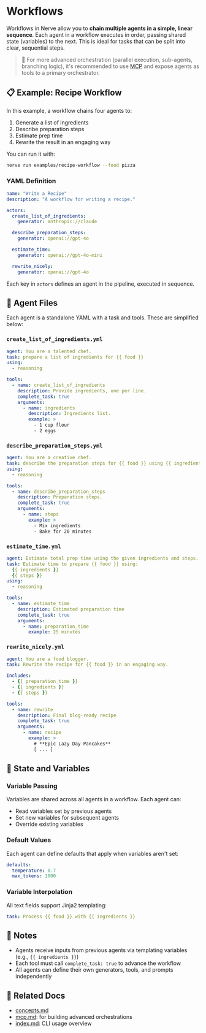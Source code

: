 # Workflows

Workflows in Nerve allow you to **chain multiple agents in a simple, linear sequence**. Each agent in a workflow executes in order, passing shared state (variables) to the next. This is ideal for tasks that can be split into clear, sequential steps.

> 📌 For more advanced orchestration (parallel execution, sub-agents, branching logic), it's recommended to use [MCP](mcp.md) and expose agents as tools to a primary orchestrator.

## 📋 Example: Recipe Workflow

In this example, a workflow chains four agents to:
1. Generate a list of ingredients
2. Describe preparation steps
3. Estimate prep time
4. Rewrite the result in an engaging way

You can run it with:
```bash
nerve run examples/recipe-workflow --food pizza
```

### YAML Definition
```yaml
name: "Write a Recipe"
description: "A workflow for writing a recipe."

actors:
  create_list_of_ingredients:
    generator: anthropic://claude

  describe_preparation_steps:
    generator: openai://gpt-4o

  estimate_time:
    generator: openai://gpt-4o-mini

  rewrite_nicely:
    generator: openai://gpt-4o
```
Each key in `actors` defines an agent in the pipeline, executed in sequence.

## 🧠 Agent Files
Each agent is a standalone YAML with a task and tools. These are simplified below:

### `create_list_of_ingredients.yml`
```yaml
agent: You are a talented chef.
task: prepare a list of ingredients for {{ food }}
using:
  - reasoning

tools:
  - name: create_list_of_ingredients
    description: Provide ingredients, one per line.
    complete_task: true
    arguments:
      - name: ingredients
        description: Ingredients list.
        example: >
          - 1 cup flour
          - 2 eggs
```

### `describe_preparation_steps.yml`
```yaml
agent: You are a creative chef.
task: describe the preparation steps for {{ food }} using {{ ingredients }}
using:
  - reasoning

tools:
  - name: describe_preparation_steps
    description: Preparation steps.
    complete_task: true
    arguments:
      - name: steps
        example: >
          - Mix ingredients
          - Bake for 20 minutes
```

### `estimate_time.yml`
```yaml
agent: Estimate total prep time using the given ingredients and steps.
task: Estimate time to prepare {{ food }} using:
  {{ ingredients }}
  {{ steps }}
using:
  - reasoning

tools:
  - name: estimate_time
    description: Estimated preparation time
    complete_task: true
    arguments:
      - name: preparation_time
        example: 25 minutes
```

### `rewrite_nicely.yml`
```yaml
agent: You are a food blogger.
task: Rewrite the recipe for {{ food }} in an engaging way.

Includes:
  - {{ preparation_time }}
  - {{ ingredients }}
  - {{ steps }}

tools:
  - name: rewrite
    description: Final blog-ready recipe
    complete_task: true
    arguments:
      - name: recipe
        example: >
          # **Epic Lazy Day Pancakes**
          [ ... ]
```

## 🔄 State and Variables

### Variable Passing
Variables are shared across all agents in a workflow. Each agent can:
- Read variables set by previous agents
- Set new variables for subsequent agents
- Override existing variables

### Default Values
Each agent can define defaults that apply when variables aren't set:
```yaml
defaults:
  temperature: 0.7
  max_tokens: 1000
```

### Variable Interpolation
All text fields support Jinja2 templating:
```yaml
task: Process {{ food }} with {{ ingredients }}
```

## 📎 Notes
- Agents receive inputs from previous agents via templating variables (e.g., `{{ ingredients }}`)
- Each tool must call `complete_task: true` to advance the workflow
- All agents can define their own generators, tools, and prompts independently

## 🧭 Related Docs
- [concepts.md](concepts.md#workflows)
- [mcp.md](mcp.md): for building advanced orchestrations
- [index.md](index.md): CLI usage overview
